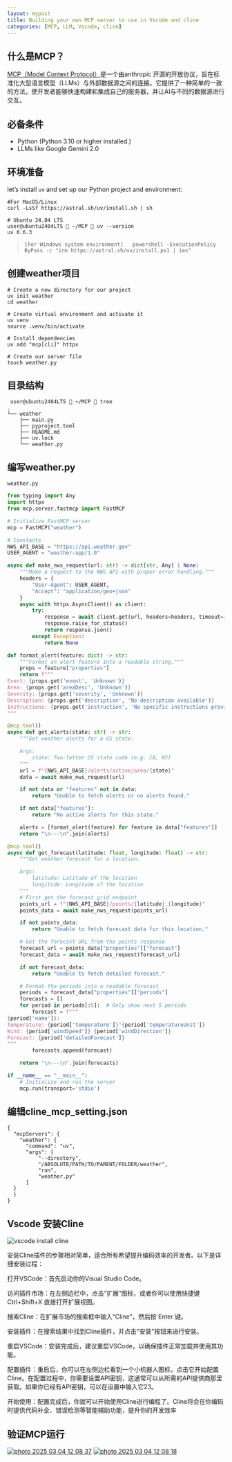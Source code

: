 ```yaml
---
layout: mypost
title: Building your own MCP server to use in Vscode and cline
categories: [MCP, LLM, Vscode, cline]
---
```


## 什么是MCP？

[MCP（Model Context Protocol）](https://modelcontextprotocol.io/introduction)是一个由anthropic 开源的开放协议，旨在标准化大型语言模型（LLMs）与外部数据源之间的连接。它提供了一种简单的一致的方法，使开发者能够快速构建和集成自己的服务器，并让AI与不同的数据源进行交互。


## 必备条件
- Python (Python 3.10 or higher installed.)
- LLMs like Google Gemini 2.0 

## 环境准备
let’s install `uv` and set up our Python project and environment:
```
#For MacOS/Linux 
curl -LsSf https://astral.sh/uv/install.sh | sh

# Ubuntu 24.04 LTS 
user@ubuntu2404LTS  ~/MCP  uv --version
uv 0.6.3
```
> ```[For Windows system environment]   powershell -ExecutionPolicy ByPass -c "irm https://astral.sh/uv/install.ps1 | iex" ```
 

## 创建weather项目

```shell
# Create a new directory for our project
uv init weather
cd weather

# Create virtual environment and activate it
uv venv
source .venv/bin/activate

# Install dependencies
uv add "mcp[cli]" httpx

# Create our server file
touch weather.py

``` 
## 目录结构

```
 user@ubuntu2404LTS  ~/MCP  tree            
.
└── weather
    ├── main.py
    ├── pyproject.toml
    ├── README.md
    ├── uv.lock
    └── weather.py

```

## 编写weather.py
`weather.py`

```python
from typing import Any
import httpx
from mcp.server.fastmcp import FastMCP

# Initialize FastMCP server
mcp = FastMCP("weather")

# Constants
NWS_API_BASE = "https://api.weather.gov"
USER_AGENT = "weather-app/1.0"

async def make_nws_request(url: str) -> dict[str, Any] | None:
    """Make a request to the NWS API with proper error handling."""
    headers = {
        "User-Agent": USER_AGENT,
        "Accept": "application/geo+json"
    }
    async with httpx.AsyncClient() as client:
        try:
            response = await client.get(url, headers=headers, timeout=30.0)
            response.raise_for_status()
            return response.json()
        except Exception:
            return None

def format_alert(feature: dict) -> str:
    """Format an alert feature into a readable string."""
    props = feature["properties"]
    return f"""
Event: {props.get('event', 'Unknown')}
Area: {props.get('areaDesc', 'Unknown')}
Severity: {props.get('severity', 'Unknown')}
Description: {props.get('description', 'No description available')}
Instructions: {props.get('instruction', 'No specific instructions provided')}
"""

@mcp.tool()
async def get_alerts(state: str) -> str:
    """Get weather alerts for a US state.

    Args:
        state: Two-letter US state code (e.g. CA, NY)
    """
    url = f"{NWS_API_BASE}/alerts/active/area/{state}"
    data = await make_nws_request(url)

    if not data or "features" not in data:
        return "Unable to fetch alerts or no alerts found."

    if not data["features"]:
        return "No active alerts for this state."

    alerts = [format_alert(feature) for feature in data["features"]]
    return "\n---\n".join(alerts)

@mcp.tool()
async def get_forecast(latitude: float, longitude: float) -> str:
    """Get weather forecast for a location.

    Args:
        latitude: Latitude of the location
        longitude: Longitude of the location
    """
    # First get the forecast grid endpoint
    points_url = f"{NWS_API_BASE}/points/{latitude},{longitude}"
    points_data = await make_nws_request(points_url)

    if not points_data:
        return "Unable to fetch forecast data for this location."

    # Get the forecast URL from the points response
    forecast_url = points_data["properties"]["forecast"]
    forecast_data = await make_nws_request(forecast_url)

    if not forecast_data:
        return "Unable to fetch detailed forecast."

    # Format the periods into a readable forecast
    periods = forecast_data["properties"]["periods"]
    forecasts = []
    for period in periods[:5]:  # Only show next 5 periods
        forecast = f"""
{period['name']}:
Temperature: {period['temperature']}°{period['temperatureUnit']}
Wind: {period['windSpeed']} {period['windDirection']}
Forecast: {period['detailedForecast']}
"""
        forecasts.append(forecast)

    return "\n---\n".join(forecasts)

if __name__ == "__main__":
    # Initialize and run the server
    mcp.run(transport='stdio')
```


## 编辑cline_mcp_setting.json

```
{
  "mcpServers": {
    "weather": {
      "command": "uv",
      "args": [
          "--directory",
          "/ABSOLUTE/PATH/TO/PARENT/FOLDER/weather",
          "run",
          "weather.py"
      ]
  }
  }
}
```
## Vscode 安装Cline 

![vscode install cline ](https://sspark.ai/cfimages?u1=R6%2B425NYoczg07iYHsZPKdxSgMQiJDcC8NOa%2BuaXy05XWuQqHOOrelbF58yc1FVlj1K1zlZV6JzVLs3pi51TjELsv3i0V8g6nmmcXI%2BQ&u2=jIvNrVTC9bCAkjav&width=1024)

安装Cline插件的步骤相对简单，适合所有希望提升编码效率的开发者。以下是详细安装过程：

打开VSCode：首先启动你的Visual Studio Code。

访问插件市场：在左侧边栏中，点击“扩展”图标，或者你可以使用快捷键 Ctrl+Shift+X 直接打开扩展视图。

搜索Cline：在扩展市场的搜索框中输入"Cline"，然后按 Enter 键。

安装插件：在搜索结果中找到Cline插件，并点击"安装"按钮来进行安装。

重启VSCode：安装完成后，建议重启VSCode，以确保插件正常加载并使用其功能。

配置插件：重启后，你可以在左侧边栏看到一个小机器人图标，点击它开始配置Cline。在配置过程中，你需要设置API密钥，这通常可以从所需的API提供商那里获取。如果你已经有API密钥，可以在设置中输入它23。

开始使用：配置完成后，你就可以开始使用Cline进行编程了。Cline将会在你编码时提供代码补全、错误检测等智能辅助功能，提升你的开发效率



## 验证MCP运行

[![photo 2025 03 04 12 08 37](https://youjb.com/images/2025/03/04/photo_2025-03-04_12-08-37ddf065ab39113f03.md.jpg)](https://youjb.com/image/photo-2025-03-04-12-08-37.s7A)
[![photo 2025 03 04 12 08 18](https://youjb.com/images/2025/03/04/photo_2025-03-04_12-08-18420e7e296b451945.md.jpg)](https://youjb.com/image/photo-2025-03-04-12-08-18.s7D)